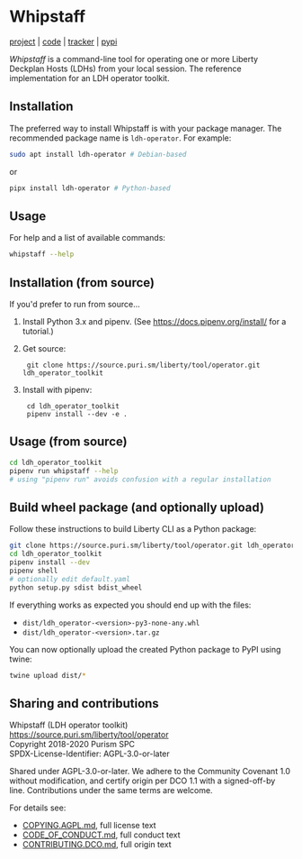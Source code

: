 # Whipstaff

[project] | [code] | [tracker] | [pypi]

*Whipstaff* is a command-line tool for operating one or more Liberty
Deckplan Hosts (LDHs) from your local session. The reference
implementation for an LDH operator toolkit.

## Installation

The preferred way to install Whipstaff is with your package manager.
The recommended package name is `ldh-operator`. For example:

```bash
sudo apt install ldh-operator # Debian-based
```

or

```bash
pipx install ldh-operator # Python-based
```

## Usage

For help and a list of available commands:

```bash
whipstaff --help
```

## Installation (from source)

If you'd prefer to run from source...

1. Install Python 3.x and pipenv. (See
   <https://docs.pipenv.org/install/> for a tutorial.)

2. Get source:

        git clone https://source.puri.sm/liberty/tool/operator.git ldh_operator_toolkit

3. Install with pipenv:

        cd ldh_operator_toolkit
        pipenv install --dev -e .

## Usage (from source)

```bash
cd ldh_operator_toolkit
pipenv run whipstaff --help
# using "pipenv run" avoids confusion with a regular installation
```

## Build wheel package (and optionally upload)

Follow these instructions to build Liberty CLI as a Python package:

```bash
git clone https://source.puri.sm/liberty/tool/operator.git ldh_operator_toolkit
cd ldh_operator_toolkit
pipenv install --dev
pipenv shell
# optionally edit default.yaml
python setup.py sdist bdist_wheel
```

If everything works as expected you should end up with the files:

* `dist/ldh_operator-<version>-py3-none-any.whl`
* `dist/ldh_operator-<version>.tar.gz`

You can now optionally upload the created Python package to PyPI using twine:

```bash
twine upload dist/*
```

## Sharing and contributions

Whipstaff (LDH operator toolkit)  
<https://source.puri.sm/liberty/tool/operator>  
Copyright 2018-2020 Purism SPC  
SPDX-License-Identifier: AGPL-3.0-or-later  

Shared under AGPL-3.0-or-later. We adhere to the Community Covenant
1.0 without modification, and certify origin per DCO 1.1 with a
signed-off-by line. Contributions under the same terms are welcome.

For details see:

* [COPYING.AGPL.md], full license text
* [CODE_OF_CONDUCT.md], full conduct text
* [CONTRIBUTING.DCO.md], full origin text

<!-- Links -->

[project]: https://source.puri.sm/liberty/tool/operator
[code]: https://source.puri.sm/liberty/tool/operator/tree/master
[tracker]: https://source.puri.sm/liberty/tool/operator/issues
[pypi]: https://pypi.org/project/ldh-operator/
[SETUP.md]: SETUP.md
[COPYING.AGPL.md]: COPYING.AGPL.md
[CODE_OF_CONDUCT.md]: CODE_OF_CONDUCT.md
[CONTRIBUTING.DCO.md]: CONTRIBUTING.DCO.md
[COPYING.md]: COPYING.md
[CONTRIBUTING.md]: CONTRIBUTING.md
